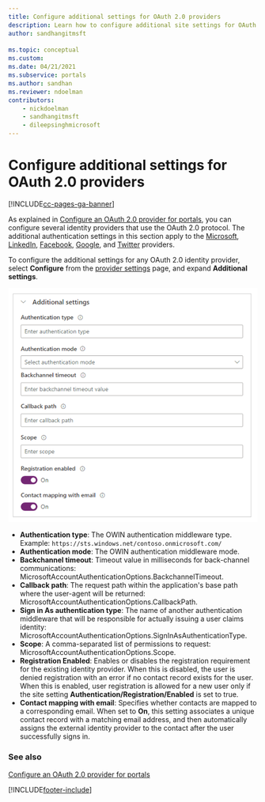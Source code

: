 ```yaml
---
title: Configure additional settings for OAuth 2.0 providers
description: Learn how to configure additional site settings for OAuth 2.0 providers in Power Apps portals.
author: sandhangitmsft

ms.topic: conceptual
ms.custom: 
ms.date: 04/21/2021
ms.subservice: portals
ms.author: sandhan
ms.reviewer: ndoelman
contributors:
    - nickdoelman
    - sandhangitmsft
    - dileepsinghmicrosoft
---
```


# Configure additional settings for OAuth 2.0 providers


[!INCLUDE[cc-pages-ga-banner](../../../includes/cc-pages-ga-banner.md)]

As explained in [Configure an OAuth 2.0 provider for portals](configure-oauth2-provider.md), you can configure several identity providers that use the OAuth 2.0 protocol. The additional authentication settings in this section apply to the [Microsoft](configure-oauth2-microsoft.md), [LinkedIn](configure-oauth2-linkedin.md), [Facebook](configure-oauth2-facebook.md), [Google](configure-oauth2-google.md), and [Twitter](configure-oauth2-twitter.md) providers.

To configure the additional settings for any OAuth 2.0 identity provider, select **Configure** from the [provider settings](use-simplified-authentication-configuration.md#add-configure-or-delete-an-identity-provider) page, and expand **Additional settings**.

![Configure additional settings.](media/use-simplified-authentication-configuration/additional-oauth-settings.png "Configure additional settings")

- **Authentication type**: The OWIN authentication middleware type. <br> Example: `https://sts.windows.net/contoso.onmicrosoft.com/`
- **Authentication mode**: The OWIN authentication middleware mode.
- **Backchannel timeout**: Timeout value in milliseconds for back-channel communications: MicrosoftAccountAuthenticationOptions.BackchannelTimeout.
- **Callback path**: The request path within the application's base path where the user-agent will be returned: MicrosoftAccountAuthenticationOptions.CallbackPath.​
- **Sign in As authentication type**: The name of another authentication middleware that will be responsible for actually issuing a user claims identity: MicrosoftAccountAuthenticationOptions.SignInAsAuthenticationType.​
- **Scope**: A comma-separated list of permissions to request: MicrosoftAccountAuthenticationOptions.Scope.​
- ​**Registration Enabled**​: Enables or disables the registration requirement for the existing identity provider. When this is disabled, the user is denied registration with an error if no contact record exists for the user. When this is enabled, user registration is allowed for a new user only if the site setting **Authentication/Registration/Enabled** is set to true.​
- **Contact mapping with email**: Specifies whether contacts are mapped to a corresponding email. When set to **On**, this setting associates a unique contact record with a matching email address, and then automatically assigns the external identity provider to the contact after the user successfully signs in.

### See also

[Configure an OAuth 2.0 provider for portals](configure-oauth2-provider.md)


[!INCLUDE[footer-include](../../../includes/footer-banner.md)]
